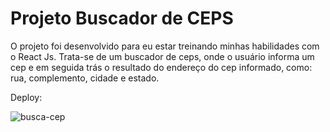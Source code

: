 # Projeto Buscador de CEPS

O projeto foi desenvolvido para eu estar treinando minhas habilidades com o React Js.
Trata-se de um buscador de ceps, onde o usuário informa um cep e em seguida trás o resultado do endereço do cep informado, como: rua, complemento, cidade e estado.


Deploy:

![busca-cep](https://user-images.githubusercontent.com/89169958/149776668-89f1f42f-a561-43fa-a14a-fdbabe61ce70.gif)
